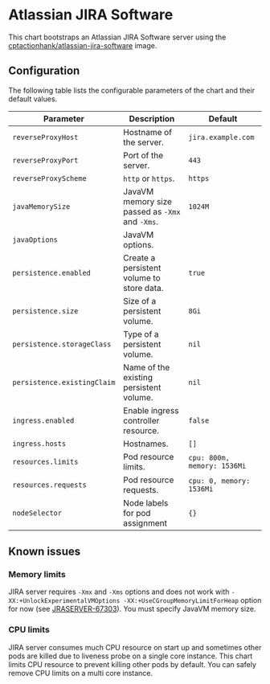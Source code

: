 # Atlassian JIRA Software

This chart bootstraps an Atlassian JIRA Software server using the [cptactionhank/atlassian-jira-software](https://github.com/cptactionhank/docker-atlassian-jira-software) image.


## Configuration

The following table lists the configurable parameters of the chart and their default values.

Parameter | Description | Default
----------|-------------|--------
`reverseProxyHost` | Hostname of the server. | `jira.example.com`
`reverseProxyPort` | Port of the server. | `443`
`reverseProxyScheme` | `http` or `https`. | `https`
`javaMemorySize` | JavaVM memory size passed as `-Xmx` and `-Xms`. | `1024M`
`javaOptions` | JavaVM options. | 
`persistence.enabled` | Create a persistent volume to store data. | `true`
`persistence.size` | Size of a persistent volume. | `8Gi`
`persistence.storageClass` | Type of a persistent volume. | `nil`
`persistence.existingClaim` | Name of the existing persistent volume. | `nil`
`ingress.enabled` |	Enable ingress controller resource.	| `false`
`ingress.hosts`	| Hostnames. | `[]`
`resources.limits` | Pod resource limits. | `cpu: 800m, memory: 1536Mi`
`resources.requests` | Pod resource requests. | `cpu: 0, memory: 1536Mi`
`nodeSelector` | Node labels for pod assignment | `{}`


## Known issues

### Memory limits

JIRA server requires `-Xmx` and `-Xms` options and does not work with `-XX:+UnlockExperimentalVMOptions -XX:+UseCGroupMemoryLimitForHeap` option for now (see [JRASERVER-67303](https://jira.atlassian.com/browse/JRASERVER-67303)).
You must specify JavaVM memory size.

### CPU limits

JIRA server consumes much CPU resource on start up and sometimes other pods are killed due to liveness probe on a single core instance.
This chart limits CPU resource to prevent killing other pods by default.
You can safely remove CPU limits on a multi core instance.
